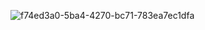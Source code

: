 ![f74ed3a0-5ba4-4270-bc71-783ea7ec1dfa](https://user-images.githubusercontent.com/71456854/129791125-379ecee1-cd77-4b85-8ebe-f8a1134b5542.jpg)
